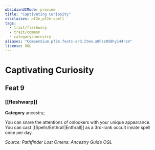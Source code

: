 ```yaml
---
obsidianUIMode: preview
title: "Captivating Curiosity"
cssclasses: pf2e,pf2e-spell
tags:
  - trait/fleshwarp
  - trait/common
  - category/ancestry
aliases: "Compendium.pf2e.feats-srd.Item.uOFzs058hy144rzm"
license: OGL
---
```

# Captivating Curiosity
## Feat 9
### [[fleshwarp]]

**Category** ancestry; 




You can snare the attentions of onlookers with your unique appearance. You can cast [[Spells/Enthrall|Enthrall]] as a 3rd-rank occult innate spell once per day.

*Source: Pathfinder Lost Omens: Ancestry Guide*
*OGL*